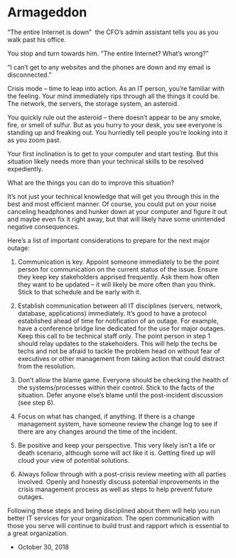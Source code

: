 Armageddon
==========

“The entire Internet is down”  the CFO’s admin assistant tells you as you walk past his office.

You stop and turn towards him. “The entire Internet? What’s wrong?”

“I can’t get to any websites and the phones are down and my email is disconnected.”

Crisis mode – time to leap into action. As an IT person, you’re familiar with the feeling. Your mind immediately rips through all the things it could be. The network, the servers, the storage system, an asteroid.

You quickly rule out the asteroid – there doesn’t appear to be any smoke, fire, or smell of sulfur. But as you hurry to your desk, you see everyone is standing up and freaking out. You hurriedly tell people you’re looking into it as you zoom past.

Your first inclination is to get to your computer and start testing. But this situation likely needs more than your technical skills to be resolved expediently.

What are the things you can do to improve this situation?

It’s not just your technical knowledge that will get you through this in the best and most efficient manner. Of course, you could put on your noise canceling headphones and hunker down at your computer and figure it out and maybe even fix it right away, but that will likely have some unintended negative consequences.

Here’s a list of important considerations to prepare for the next major outage:

1) Communication is key. Appoint someone immediately to be the point person for communication on the current status of the issue. Ensure they keep key stakeholders apprised frequently. Ask them how often they want to be updated – it will likely be more often than you think. Stick to that schedule and be early with it.

2) Establish communication between all IT disciplines (servers, network, database, applications) immediately. It’s good to have a protocol established ahead of time for notification of an outage. For example, have a conference bridge line dedicated for the use for major outages. Keep this call to be technical staff only. The point person in step 1 should relay updates to the stakeholders. This will help the techs be techs and not be afraid to tackle the problem head on without fear of executives or other management from taking action that could distract from the resolution.

3) Don’t allow the blame game. Everyone should be checking the health of the systems/processes within their control. Stick to the facts of the situation. Defer anyone else’s blame until the post-incident discussion (see step 6).

4) Focus on what has changed, if anything. If there is a change management system, have someone review the change log to see if there are any changes around the time of the incident.

5) Be positive and keep your perspective. This very likely isn’t a life or death scenario, although some will act like it is. Getting fired up will cloud your view of potential solutions.

6) Always follow through with a post-crisis review meeting with all parties involved. Openly and honestly discuss potential improvements in the crisis management process as well as steps to help prevent future outages.

Following these steps and being disciplined about them will help you run better IT services for your organization. The open communication with those you serve will continue to build trust and rapport which is essential to a great organization.

*   October 30, 2018